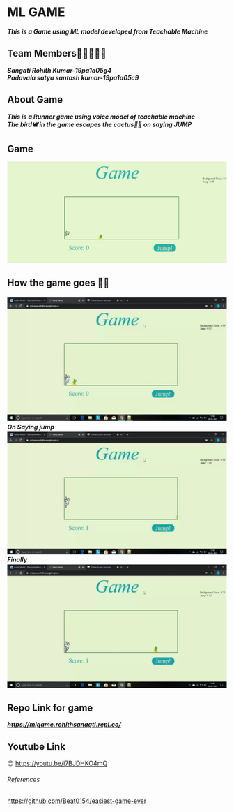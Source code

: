 # ML GAME
***This is a Game using ML model developed from Teachable Machine***

## Team Members👨🏻‍🤝‍👨🏻
***Sangati Rohith Kumar-19pa1a05g4<br>
Padavala satya santosh kumar-19pa1a05c9***

## About Game
***This is a Runner game using voice model of teachable machine<br>
 The bird🕊 in the game escapes the cactus🌵🌵 on saying JUMP***
## Game
![alt text](https://github.com/santosh-kumar8367/mlgame/blob/master/game.png)

## How the game goes 👨‍💻
***![alt text](https://github.com/santosh-kumar8367/mlgame/blob/master/Screenshot_2021-01-27-11-38-09-48_c2c39eb77ce131054e1b7fd47705651e.jpg)<br>
On Saying jump <br>
![alt text](https://github.com/santosh-kumar8367/mlgame/blob/master/Screenshot_2021-01-27-11-38-35-06_c2c39eb77ce131054e1b7fd47705651e.jpg)<br>
Finally<br>
![alt text](https://github.com/santosh-kumar8367/mlgame/blob/master/Screenshot_2021-01-27-11-38-51-89_c2c39eb77ce131054e1b7fd47705651e.jpg)<br>***
## Repo Link for game
***https://mlgame.rohithsanagti.repl.co/***

## Youtube Link
😊 https://youtu.be/i7BJDHKO4mQ

###### References
https://github.com/Beat0154/easiest-game-ever
